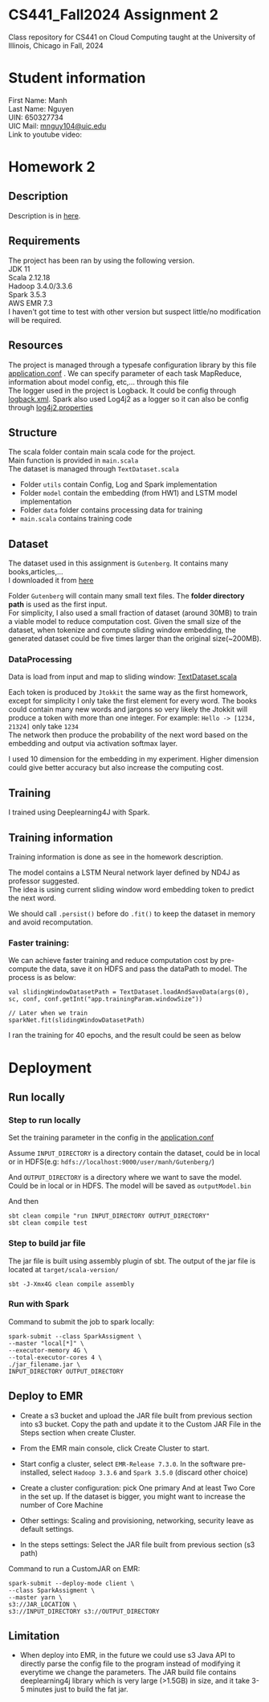 # CS441_Fall2024 Assignment 2
Class repository for CS441 on Cloud Computing taught at the University of Illinois, Chicago in Fall, 2024


# Student information
First Name: Manh \
Last Name: Nguyen \
UIN: 650327734 \
UIC Mail: mnguy104@uic.edu \
Link to youtube video: 

# Homework 2
## Description
Description is in [here](./Homeworks/Homework2.md).
## Requirements
The project has been ran by using the following version. \
JDK 11 \
Scala 2.12.18 \
Hadoop 3.4.0/3.3.6 \
Spark 3.5.3 \
AWS EMR 7.3 \
I haven't got time to test with other version but suspect little/no modification will be required.

## Resources
The project is managed through a typesafe configuration library by this file [application.conf](./src/main/resources/application.conf) . We can specify parameter of each task MapReduce, information about model config, etc,... through this file \
The logger used in the project is Logback. It could be config through [logback.xml](./src/main/resources/logback.xml). Spark also used Log4j2 as a logger so it can also be config through [log4j2.properties](./src/main/resources/log4j2.properties)

## Structure

The scala folder contain main scala code for the project. \
Main function is provided in `main.scala` \
The dataset is managed through `TextDataset.scala` 
- Folder `utils` contain Config, Log and Spark implementation 
- Folder `model` contain the embedding (from HW1) and LSTM model implementation
- Folder `data` folder contains processing data for training
- `main.scala` contains training code

## Dataset

The dataset used in this assignment is `Gutenberg`. It contains many books,articles,... \
I downloaded it from [here](https://www.kaggle.com/datasets/mateibejan/15000-gutenberg-books/) 

Folder `Gutenberg` will contain many small text files. The **folder directory path** is used as the first input.\
For simplicity, I also used a small fraction of dataset (around 30MB) to train a viable model to reduce computation cost. Given the small size of the dataset, when tokenize and compute sliding window embedding, the generated dataset could be five times larger than the original size(~200MB).

### DataProcessing
Data is load from input and map to sliding window: [TextDataset.scala](./src/main/scala/TextDataset.scala) 

Each token is produced by `Jtokkit` the same way as the first homework, except for simplicity I only take the first element for every word. The books could contain many new words and jargons so very likely the Jtokkit will produce a token with more than one integer. For example:  `Hello -> [1234, 21324]` only take `1234` \
The network then produce the probability of the next word based on the embedding and output via activation softmax layer. 

I used 10 dimension for the embedding in my experiment. Higher dimension could give better accuracy but also increase the computing cost.

## Training
I trained using Deeplearning4J with Spark. 

## Training information
Training information is done as see in the homework description. 

The model contains a LSTM Neural network layer defined by ND4J as professor suggested. \
The idea is using current sliding window word embedding token to predict the next word. 

We should call `.persist()` before do `.fit()` to keep the dataset in memory and avoid recomputation.

### Faster training:
We can achieve faster training and reduce computation cost by pre-compute the data, save it on HDFS and pass the dataPath to model. The process is as below:
```
val slidingWindowDatasetPath = TextDataset.loadAndSaveData(args(0), sc, conf, conf.getInt("app.trainingParam.windowSize"))

// Later when we train
sparkNet.fit(slidingWindowDatasetPath)
```

I ran the training for 40 epochs, and the result could be seen as below



# Deployment

## Run locally

### Step to run locally

Set the training parameter in the config in the [application.conf](./src/main/resources/application.conf) 

Assume `INPUT_DIRECTORY` is a directory contain the dataset, could be in local or in HDFS(e.g: `hdfs://localhost:9000/user/manh/Gutenberg/`) 

And `OUTPUT_DIRECTORY` is a directory where we want to save the model. Could be in local or in HDFS. The model will be saved as `outputModel.bin`

And then 
```
sbt clean compile "run INPUT_DIRECTORY OUTPUT_DIRECTORY"
sbt clean compile test
```


### Step to build jar file

The jar file is built using assembly plugin of sbt. The output of the jar file is located at `target/scala-version/`
```
sbt -J-Xmx4G clean compile assembly
```

### Run with Spark

Command to submit the job to spark locally: 
```
spark-submit --class SparkAssigment \
--master "local[*]" \
--executor-memory 4G \
--total-executor-cores 4 \
./jar_filename.jar \
INPUT_DIRECTORY OUTPUT_DIRECTORY
```

## Deploy to EMR

- Create a s3 bucket and upload the JAR file built from previous section into s3 bucket. Copy the path and update it to the Custom JAR File in the Steps section when create Cluster.


- From the EMR main console, click Create Cluster to start. 
- Start config a cluster, select `EMR-Release 7.3.0`. In the software pre-installed, select `Hadoop 3.3.6` and `Spark 3.5.0` (discard other choice) 
- Create a cluster configuration: pick One primary And at least Two Core in the set up. If the dataset is bigger, you might want to increase the number of Core Machine
- Other settings: Scaling and provisioning, networking, security leave as default settings.
- In the steps settings: Select the JAR file built from previous section (s3 path)

Command to run a CustomJAR on EMR:

```
spark-submit --deploy-mode client \
--class SparkAssigment \
--master yarn \
s3://JAR_LOCATION \
s3://INPUT_DIRECTORY s3://OUTPUT_DIRECTORY
```


## Limitation
- When deploy into EMR, in the future we could use s3 Java API to directly parse the config file to the program instead of modifying it everytime we change the parameters. The JAR build file contains deeplearning4j library which is very large (>1.5GB) in size, and it take 3-5 minutes just to build the fat jar.

